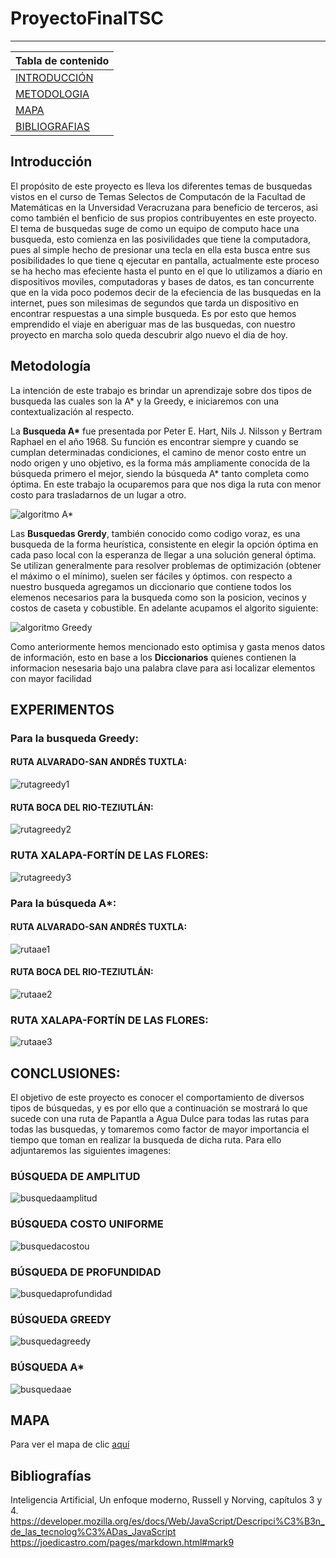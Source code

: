 # ProyectoFinalTSC

***

|Tabla de contenido             |
|-------------------------------|
|[INTRODUCCIÓN]()                   |
|[METODOLOGIA](https://github.com/NefilimZbm/ProyectoFinalTSC#metodolog%C3%ADa)                    |
|[MAPA](https://github.com/NefilimZbm/ProyectoFinalTSC#mapa )                           |
|[BIBLIOGRAFIAS](https://github.com/NefilimZbm/ProyectoFinalTSC#bibliograf%C3%ADas)                  |

## Introducción
El propósito de este proyecto es lleva los diferentes temas de busquedas vistos en el curso de Temas Selectos de Computacón de la Facultad de Matemáticas en la Unversidad Veracruzana para beneficio de terceros, asi como también el benficio de sus propios contribuyentes en este proyecto. El tema de busquedas suge de como un equipo de computo hace una busqueda, esto comienza en las posivilidades que tiene la computadora, pues al simple hecho de presionar una tecla en ella esta busca entre sus posibilidades lo que tiene q ejecutar en pantalla, actualmente este proceso se ha hecho mas efeciente hasta el punto en el que lo utilizamos a diario en dispositivos moviles, computadoras y bases de datos, es tan concurrente que en la vida poco podemos decir de la efeciencia de las busquedas en la internet, pues son milesimas de segundos que tarda un dispositivo en encontrar respuestas a una simple busqueda. Es por esto que hemos emprendido el viaje en aberiguar mas de las busquedas, con nuestro proyecto en marcha solo queda descubrir algo nuevo el dia de hoy.


## Metodología
La intención de este trabajo es brindar un aprendizaje sobre dos tipos de busqueda las cuales son la A\* y la Greedy, e iniciaremos con una contextualización al respecto.

La **Busqueda A\*** fue presentada por Peter E. Hart, Nils J. Nilsson y Bertram Raphael en el año 1968. Su función es encontrar siempre y cuando se cumplan determinadas condiciones, el camino de menor costo entre un nodo origen y uno objetivo, es la forma más ampliamente conocida de la búsqueda primero el mejor, siendo la búsqueda A* tanto completa como óptima. En este trabajo la ocuparemos para que nos diga la ruta con menor costo para trasladarnos de un lugar a otro.

![algoritmo A*](images/astar.png)



Las **Busquedas Grerdy**, también conocido como codigo voraz, es una busqueda de la forma heurística, consistente en elegir la opción óptima en cada paso local con la esperanza de llegar a una solución general óptima. Se utilizan generalmente para resolver problemas de optimización (obtener el máximo o el mínimo), suelen ser fáciles y óptimos.
con respecto a nuestro busqueda agregamos un diccionario que contiene todos los elemenos necesarios para la busqueda como son la posicion, vecinos y costos de caseta y cobustible. En adelante acupamos el algorito siguiente:

![algoritmo Greedy](images/greedy.png)

Como anteriormente hemos mencionado esto optimisa y gasta menos datos de información, esto en base a los **Diccionarios** quienes contienen la informacion nesesaria bajo una palabra clave para asi localizar elementos con mayor facilidad

## EXPERIMENTOS

### Para la busqueda Greedy:
#### RUTA ALVARADO-SAN ANDRÉS TUXTLA:
![rutagreedy1](images/alv-sat.png)
#### RUTA BOCA DEL RIO-TEZIUTLÁN:
![rutagreedy2](images/b-tez.png)
### RUTA XALAPA-FORTÍN DE LAS FLORES:
![rutagreedy3](images/x-f.png)


### Para la búsqueda A*:
#### RUTA ALVARADO-SAN ANDRÉS TUXTLA:
![rutaae1](images/alv-sat1.png)
#### RUTA BOCA DEL RIO-TEZIUTLÁN:
![rutaae2](images/b-tez1.png)
### RUTA XALAPA-FORTÍN DE LAS FLORES:
![rutaae3](images/x-f1.png)

## CONCLUSIONES:
El objetivo de este proyecto es conocer el comportamiento de diversos tipos de búsquedas, y es por ello que a continuación se mostrará lo que sucede con una ruta de Papantla a Agua Dulce para todas las rutas para todas las busquedas, y tomaremos como factor de mayor importancia el tiempo que toman en realizar la busqueda de dicha ruta.
Para ello adjuntaremos las siguientes imagenes:
### BÚSQUEDA DE AMPLITUD
![busquedaamplitud](images/busquedaam.png)
### BÚSQUEDA COSTO UNIFORME
![busquedacostou](images/busquedacu.png)
### BÚSQUEDA DE PROFUNDIDAD
![busquedaprofundidad](images/busquedapro.png)
### BÚSQUEDA GREEDY
![busquedagreedy](images/busquedag.png)
### BÚSQUEDA A*
![busquedaae](images/busquedaae.png)


## MAPA
Para ver el mapa de clic [aquí](https://nefilimzbm.github.io/ProyectoFinalTSC/)

## Bibliografías
Inteligencia Artificial, Un enfoque moderno, Russell y Norving, capítulos 3 y 4.
https://developer.mozilla.org/es/docs/Web/JavaScript/Descripci%C3%B3n_de_las_tecnolog%C3%ADas_JavaScript
https://joedicastro.com/pages/markdown.html#mark9


